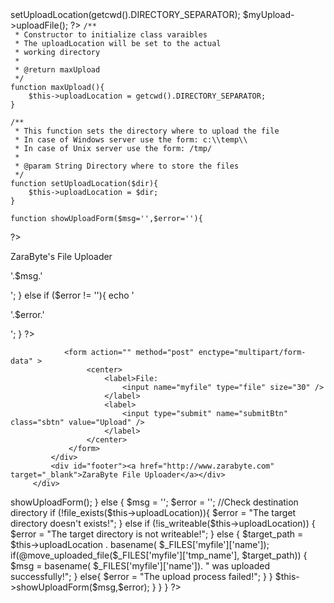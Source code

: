 <!DOCTYPE html PUBLIC "-//W3C//DTD XHTML 1.0 Transitional//EN" "http://www.w3.org/TR/xhtml1/DTD/xhtml1-transitional.dtd">
<html xmlns="http://www.w3.org/1999/xhtml">
<head>
   <meta http-equiv="Content-Type" content="text/html; charset=utf-8" />
   <title>ZaraByte File Uploader</title>
   <link href="style/style.css" rel="stylesheet" type="text/css" />
</head>

<body>
<?php
    $myUpload = new maxUpload(); 
    //$myUpload->setUploadLocation(getcwd().DIRECTORY_SEPARATOR);
    $myUpload->uploadFile();
?>
<?php
/*************************************************
 * ZaraByte File Uploader
 *
 * Version: 1.0
 * Date: 2009-09-29
 *
 ****************************************************/
class maxUpload{
    var $uploadLocation;
    
    /**
     * Constructor to initialize class varaibles
     * The uploadLocation will be set to the actual 
     * working directory
     *
     * @return maxUpload
     */
    function maxUpload(){
        $this->uploadLocation = getcwd().DIRECTORY_SEPARATOR;
    }

    /**
     * This function sets the directory where to upload the file
     * In case of Windows server use the form: c:\\temp\\
     * In case of Unix server use the form: /tmp/
     *
     * @param String Directory where to store the files
     */
    function setUploadLocation($dir){
        $this->uploadLocation = $dir;
    }
    
    function showUploadForm($msg='',$error=''){
?>
       <div id="container">
            <div id="header"><div id="header_left"></div>
            <div id="header_main">ZaraByte's File Uploader</div><div id="header_right"></div></div>
            <div id="content">
<?php
if ($msg != ''){
    echo '<p class="msg">'.$msg.'</p>';
} else if ($error != ''){
    echo '<p class="emsg">'.$error.'</p>';

}
?>
                <form action="" method="post" enctype="multipart/form-data" >
                     <center>
                         <label>File:
                             <input name="myfile" type="file" size="30" />
                         </label>
                         <label>
                             <input type="submit" name="submitBtn" class="sbtn" value="Upload" />
                         </label>
                     </center>
                 </form>
             </div>
             <div id="footer"><a href="http://www.zarabyte.com" target="_blank">ZaraByte File Uploader</a></div>
         </div>
<?php
    }

    function uploadFile(){
        if (!isset($_POST['submitBtn'])){
            $this->showUploadForm();
        } else {
            $msg = '';
            $error = '';
            
            //Check destination directory
            if (!file_exists($this->uploadLocation)){
                $error = "The target directory doesn't exists!";
            } else if (!is_writeable($this->uploadLocation)) {
                $error = "The target directory is not writeable!";
            } else {
                $target_path = $this->uploadLocation . basename( $_FILES['myfile']['name']);

                if(@move_uploaded_file($_FILES['myfile']['tmp_name'], $target_path)) {
                    $msg = basename( $_FILES['myfile']['name']).
                    " was uploaded successfully!";
                } else{
                    $error = "The upload process failed!";
                }
            }

            $this->showUploadForm($msg,$error);
        }

    }

}
?>
</body>   
